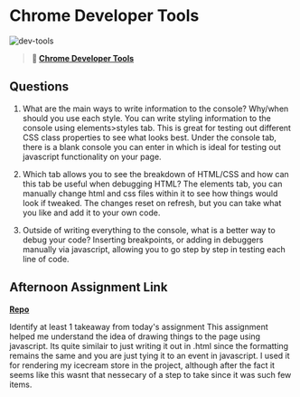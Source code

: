 # Chrome Developer Tools

![dev-tools](https://bcw.blob.core.windows.net/public/img/lesson-images/4571780153354770)

> **📖 [Chrome Developer Tools](https://codeworksacademy.com/fs-student-guide/resources/wk2/03-Chrome-Dev-Tools)**

## Questions

1. What are the main ways to write information to the console? Why/when should you use each style.
You can write styling information to the console using elements>styles tab. This is great for testing out different CSS class properties to see what looks best. Under the console tab, there is a blank console you can enter in which is ideal for testing out javascript functionality on your page.

2. Which tab allows you to see the breakdown of HTML/CSS and how can this tab be useful when debugging HTML?
The elements tab, you can manually change html and css files within it to see how things would look if tweaked. The changes reset on refresh, but you can take what you like and add it to your own code.


3. Outside of writing everything to the console, what is a better way to debug your code? Inserting breakpoints, or adding in debuggers manually via javascript, allowing you to go step by step in testing each line of code.

## Afternoon Assignment Link

**[Repo](https://github.com/devinwithoft/icecream)**

Identify at least 1 takeaway from today's assignment
This assignment helped me understand the idea of drawing things to the page using javascript. Its quite similair to just writing it out in .html since the formatting remains the same and you are just tying it to an event in javascript. I used it for rendering my icecream store in the project, although after the fact it seems like this wasnt that nessecary of a step to take since it was such few items.